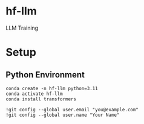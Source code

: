 # hf-llm
LLM Training

# Setup
## Python Environment

```
conda create -n hf-llm python=3.11
conda activate hf-llm
conda install transformers

!git config --global user.email "you@example.com"
!git config --global user.name "Your Name"
```